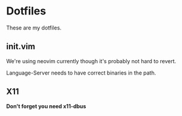 # Dotfiles
These are my dotfiles.

## init.vim
We're using neovim currently though it's probably not hard to revert.

Language-Server needs to have correct binaries in the path.

## X11
**Don't forget you need x11-dbus**
